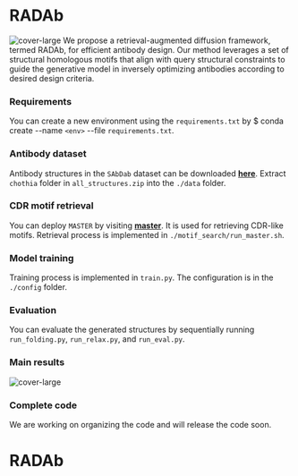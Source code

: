 # RADAb

![cover-large](./assets/fig2_01.png)
We propose a retrieval-augmented diffusion framework, termed RADAb, for efficient antibody design. Our method leverages a set of structural homologous motifs that align with query structural constraints to guide the generative model in inversely optimizing antibodies according to desired design criteria. 

### Requirements
You can create a new environment using the `requirements.txt` by  $ conda create --name `<env>` --file `requirements.txt`.

### Antibody dataset
Antibody structures in the `SAbDab` dataset can be downloaded [**here**](https://opig.stats.ox.ac.uk/webapps/newsabdab/sabdab/archive/all/). Extract `chothia` folder in `all_structures.zip` into the `./data` folder. 
### CDR motif retrieval
You can deploy ``MASTER`` by visiting [**master**](https://grigoryanlab.org/master/). It is used for retrieving CDR-like motifs. Retrieval process is implemented in `./motif_search/run_master.sh`.
### Model training
Training process is implemented in `train.py`. The configuration is in the `./config` folder.
### Evaluation
You can evaluate the generated structures by sequentially running `run_folding.py`, `run_relax.py`, and `run_eval.py`.

### Main results
![cover-large](./assets/results.png)
### Complete code
We are working on organizing the code and will release the code soon.

# RADAb
